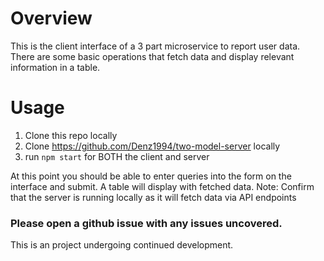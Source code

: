 # Overview
This is the client interface of a 3 part microservice to report user data. There are some basic operations that fetch data and display relevant information in a table.

# Usage

1. Clone this repo locally
2. Clone https://github.com/Denz1994/two-model-server locally
3. run `npm start` for BOTH the client and server

At this point you should be able to enter queries into the form on the interface and submit. A table will display with fetched data.
Note: Confirm that the server is running locally as it will fetch data via API endpoints

### Please open a github issue with any issues uncovered.
This is an project undergoing continued development.
